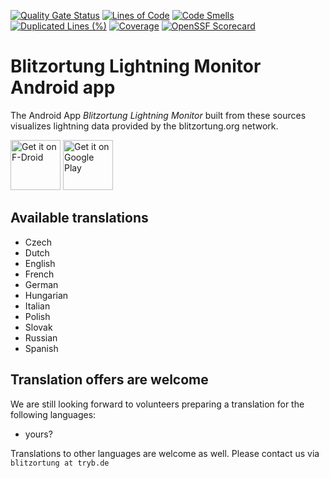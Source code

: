 [![Quality Gate Status](https://sonarcloud.io/api/project_badges/measure?project=wuan_bo-android&metric=alert_status)](https://sonarcloud.io/summary/new_code?id=wuan_bo-android)
[![Lines of Code](https://sonarcloud.io/api/project_badges/measure?project=wuan_bo-android&metric=ncloc)](https://sonarcloud.io/summary/new_code?id=wuan_bo-android)
[![Code Smells](https://sonarcloud.io/api/project_badges/measure?project=wuan_bo-android&metric=code_smells)](https://sonarcloud.io/summary/new_code?id=wuan_bo-android)
[![Duplicated Lines (%)](https://sonarcloud.io/api/project_badges/measure?project=wuan_bo-android&metric=duplicated_lines_density)](https://sonarcloud.io/summary/new_code?id=wuan_bo-android)
[![Coverage](https://sonarcloud.io/api/project_badges/measure?project=wuan_bo-android&metric=coverage)](https://sonarcloud.io/summary/new_code?id=wuan_bo-android)
[![OpenSSF Scorecard](https://api.scorecard.dev/projects/github.com/wuan/bo-android/badge)](https://scorecard.dev/viewer/?uri=github.com/wuan/bo-android)

# Blitzortung Lightning Monitor Android app

The Android App *Blitzortung Lightning Monitor* built from these sources visualizes lightning data provided by the blitzortung.org network.

[<img src="https://fdroid.gitlab.io/artwork/badge/get-it-on.png"
     alt="Get it on F-Droid"
     height="80">](https://f-droid.org/packages/org.blitzortung.android.app/)
[<img src="https://play.google.com/intl/en_us/badges/images/generic/en-play-badge.png"
     alt="Get it on Google Play"
     height="80">](https://play.google.com/store/apps/details?id=org.blitzortung.android.app)

## Available translations

 * Czech
 * Dutch
 * English
 * French
 * German
 * Hungarian
 * Italian
 * Polish
 * Slovak
 * Russian
 * Spanish

## Translation offers are welcome

We are still looking forward to volunteers preparing a translation for the following languages:

 * yours?

Translations to other languages are welcome as well. Please contact us via `blitzortung at tryb.de`


